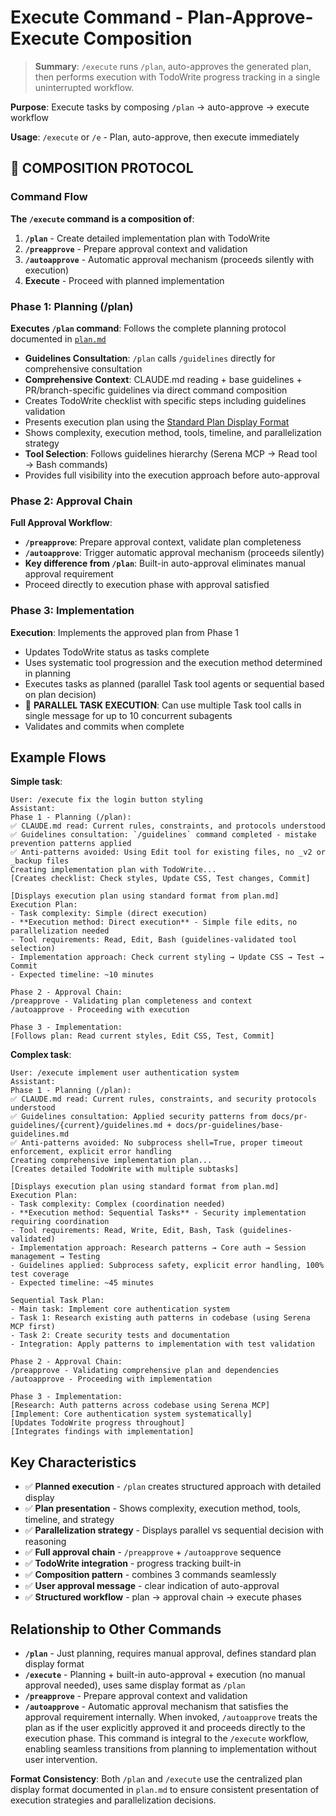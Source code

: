 # Execute Command - Plan-Approve-Execute Composition

> **Summary**: `/execute` runs `/plan`, auto-approves the generated plan,
> then performs execution with TodoWrite progress tracking in a single
> uninterrupted workflow.

**Purpose**: Execute tasks by composing `/plan` → auto-approve → execute workflow

**Usage**: `/execute` or `/e` - Plan, auto-approve, then execute immediately

## 🚨 COMPOSITION PROTOCOL

### Command Flow

**The `/execute` command is a composition of**:
1. **`/plan`** - Create detailed implementation plan with TodoWrite
2. **`/preapprove`** - Prepare approval context and validation
3. **`/autoapprove`** - Automatic approval mechanism (proceeds silently with execution)
4. **Execute** - Proceed with planned implementation

### Phase 1: Planning (/plan)

**Executes `/plan` command**: Follows the complete planning protocol documented in [`plan.md`](./plan.md)
- **Guidelines Consultation**: `/plan` calls `/guidelines` directly for comprehensive consultation
- **Comprehensive Context**: CLAUDE.md reading + base guidelines + PR/branch-specific guidelines via direct command composition
- Creates TodoWrite checklist with specific steps including guidelines validation
- Presents execution plan using the [Standard Plan Display Format](./plan.md#📋-standard-plan-display-format)
- Shows complexity, execution method, tools, timeline, and parallelization strategy
- **Tool Selection**: Follows guidelines hierarchy (Serena MCP → Read tool → Bash commands)
- Provides full visibility into the execution approach before auto-approval

### Phase 2: Approval Chain

**Full Approval Workflow**:
- **`/preapprove`**: Prepare approval context, validate plan completeness
- **`/autoapprove`**: Trigger automatic approval mechanism (proceeds silently)
- **Key difference from `/plan`**: Built-in auto-approval eliminates manual approval requirement
- Proceed directly to execution phase with approval satisfied

### Phase 3: Implementation

**Execution**: Implements the approved plan from Phase 1
- Updates TodoWrite status as tasks complete
- Uses systematic tool progression and the execution method determined in planning
- Executes tasks as planned (parallel Task tool agents or sequential based on plan decision)
- 🚨 **PARALLEL TASK EXECUTION**: Can use multiple Task tool calls in single message for up to 10 concurrent subagents
- Validates and commits when complete

## Example Flows

**Simple task**:
```
User: /execute fix the login button styling
Assistant:
Phase 1 - Planning (/plan):
✅ CLAUDE.md read: Current rules, constraints, and protocols understood
✅ Guidelines consultation: `/guidelines` command completed - mistake prevention patterns applied
✅ Anti-patterns avoided: Using Edit tool for existing files, no _v2 or _backup files
Creating implementation plan with TodoWrite...
[Creates checklist: Check styles, Update CSS, Test changes, Commit]

[Displays execution plan using standard format from plan.md]
Execution Plan:
- Task complexity: Simple (direct execution)
- **Execution method: Direct execution** - Simple file edits, no parallelization needed
- Tool requirements: Read, Edit, Bash (guidelines-validated tool selection)
- Implementation approach: Check current styling → Update CSS → Test → Commit
- Expected timeline: ~10 minutes

Phase 2 - Approval Chain:
/preapprove - Validating plan completeness and context
/autoapprove - Proceeding with execution

Phase 3 - Implementation:
[Follows plan: Read current styles, Edit CSS, Test, Commit]
```

**Complex task**:
```
User: /execute implement user authentication system
Assistant:
Phase 1 - Planning (/plan):
✅ CLAUDE.md read: Current rules, constraints, and security protocols understood
✅ Guidelines consultation: Applied security patterns from docs/pr-guidelines/{current}/guidelines.md + docs/pr-guidelines/base-guidelines.md
✅ Anti-patterns avoided: No subprocess shell=True, proper timeout enforcement, explicit error handling
Creating comprehensive implementation plan...
[Creates detailed TodoWrite with multiple subtasks]

[Displays execution plan using standard format from plan.md]
Execution Plan:
- Task complexity: Complex (coordination needed)
- **Execution method: Sequential Tasks** - Security implementation requiring coordination
- Tool requirements: Read, Write, Edit, Bash, Task (guidelines-validated)
- Implementation approach: Research patterns → Core auth → Session management → Testing
- Guidelines applied: Subprocess safety, explicit error handling, 100% test coverage
- Expected timeline: ~45 minutes

Sequential Task Plan:
- Main task: Implement core authentication system
- Task 1: Research existing auth patterns in codebase (using Serena MCP first)
- Task 2: Create security tests and documentation
- Integration: Apply patterns to implementation with test validation

Phase 2 - Approval Chain:
/preapprove - Validating comprehensive plan and dependencies
/autoapprove - Proceeding with implementation

Phase 3 - Implementation:
[Research: Auth patterns across codebase using Serena MCP]
[Implement: Core authentication system systematically]
[Updates TodoWrite progress throughout]
[Integrates findings with implementation]
```

## Key Characteristics

- ✅ **Planned execution** - `/plan` creates structured approach with detailed display
- ✅ **Plan presentation** - Shows complexity, execution method, tools, timeline, and strategy
- ✅ **Parallelization strategy** - Displays parallel vs sequential decision with reasoning
- ✅ **Full approval chain** - `/preapprove` + `/autoapprove` sequence
- ✅ **TodoWrite integration** - progress tracking built-in
- ✅ **Composition pattern** - combines 3 commands seamlessly
- ✅ **User approval message** - clear indication of auto-approval
- ✅ **Structured workflow** - plan → approval chain → execute phases

## Relationship to Other Commands

- **`/plan`** - Just planning, requires manual approval, defines standard plan display format
- **`/execute`** - Planning + built-in auto-approval + execution (no manual approval needed), uses same display format as `/plan`
- **`/preapprove`** - Prepare approval context and validation
- **`/autoapprove`** - Automatic approval mechanism that satisfies the approval requirement internally. When invoked, `/autoapprove` treats the plan as if the user explicitly approved it and proceeds directly to the execution phase. This command is integral to the `/execute` workflow, enabling seamless transitions from planning to implementation without user intervention.

**Format Consistency**: Both `/plan` and `/execute` use the centralized plan display format documented in `plan.md` to ensure consistent presentation of execution strategies and parallelization decisions.

